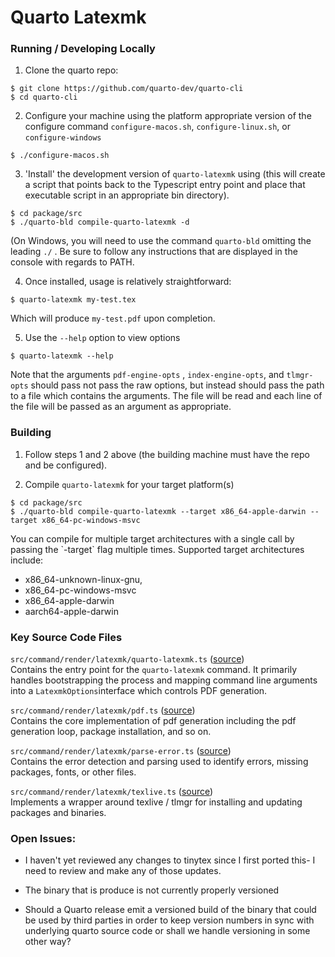 # Quarto Latexmk

### Running / Developing Locally

1)  Clone the quarto repo:

``` {.bash}
$ git clone https://github.com/quarto-dev/quarto-cli
$ cd quarto-cli
```

2)  Configure your machine using the platform appropriate version of the configure command `configure-macos.sh`, `configure-linux.sh`, or `configure-windows`

``` {.bash}
$ ./configure-macos.sh 
```

3)  'Install' the development version of `quarto-latexmk` using (this will create a script that points back to the Typescript entry point and place that executable script in an appropriate bin directory).

``` {.bash}
$ cd package/src
$ ./quarto-bld compile-quarto-latexmk -d
```

(On Windows, you will need to use the command `quarto-bld` omitting the leading `./` . Be sure to follow any instructions that are displayed in the console with regards to PATH.

4)  Once installed, usage is relatively straightforward:

``` {.bash}
$ quarto-latexmk my-test.tex
```

Which will produce `my-test.pdf` upon completion.

5)  Use the `--help` option to view options

``` {.bash}
$ quarto-latexmk --help
```

Note that the arguments `pdf-engine-opts` , `index-engine-opts`, and `tlmgr-opts` should pass not pass the raw options, but instead should pass the path to a file which contains the arguments. The file will be read and each line of the file will be passed as an argument as appropriate.

### Building

1)  Follow steps 1 and 2 above (the building machine must have the repo and be configured).

2)  Compile `quarto-latexmk` for your target platform(s)

``` {.bash}
$ cd package/src
$ ./quarto-bld compile-quarto-latexmk --target x86_64-apple-darwin --target x86_64-pc-windows-msvc
```

You can compile for multiple target architectures with a single call by passing the \`-target\` flag multiple times. Supported target architectures include:

-   x86_64-unknown-linux-gnu,
-   x86_64-pc-windows-msvc
-   x86_64-apple-darwin
-   aarch64-apple-darwin

### Key Source Code Files

`src/command/render/latexmk/quarto-latexmk.ts` ([source](https://github.com/quarto-dev/quarto-cli/blob/main/src/command/render/latexmk/quarto-latexmk.ts))\
Contains the entry point for the `quarto-latexmk` command. It primarily handles bootstrapping the process and mapping command line arguments into a `LatexmkOptions`interface which controls PDF generation.

`src/command/render/latexmk/pdf.ts` ([source](https://github.com/quarto-dev/quarto-cli/blob/main/src/command/render/latexmk/pdf.ts))\
Contains the core implementation of pdf generation including the pdf generation loop, package installation, and so on.

`src/command/render/latexmk/parse-error.ts` ([source](https://github.com/quarto-dev/quarto-cli/blob/main/src/command/render/latexmk/parse-error.ts))\
Contains the error detection and parsing used to identify errors, missing packages, fonts, or other files.

`src/command/render/latexmk/texlive.ts` ([source](https://github.com/quarto-dev/quarto-cli/blob/main/src/command/render/latexmk/texlive.ts))\
Implements a wrapper around texlive / tlmgr for installing and updating packages and binaries.

### Open Issues:

-   I haven't yet reviewed any changes to tinytex since I first ported this- I need to review and make any of those updates.

-   The binary that is produce is not currently properly versioned

-   Should a Quarto release emit a versioned build of the binary that could be used by third parties in order to keep version numbers in sync with underlying quarto source code or shall we handle versioning in some other way?
